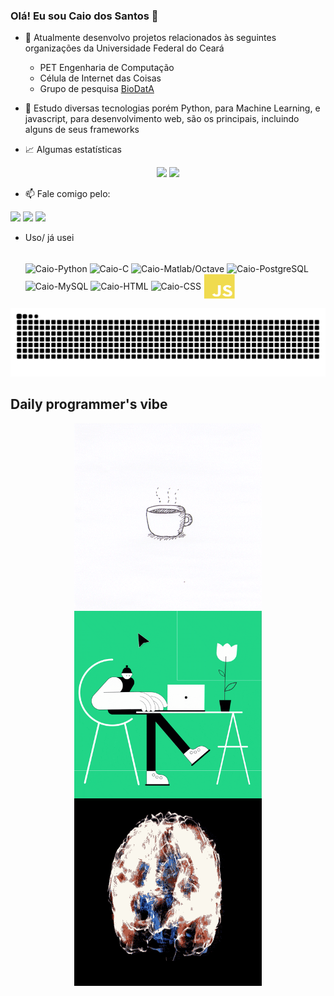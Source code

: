 ### Olá! Eu sou Caio dos Santos :wave:

- 🔭 Atualmente desenvolvo projetos relacionados às seguintes organizações da Universidade Federal do Ceará
    - PET Engenharia de Computação
    - Célula de Internet das Coisas
    - Grupo de pesquisa <a href="www.linkedin.com/company/biodata-research-group/about/">BioDatA</a>

- 🌱 Estudo diversas tecnologias porém Python, para Machine Learning, e javascript, para desenvolvimento web, são os principais, incluindo alguns de seus frameworks

- 📈 Algumas estatísticas
  
<div align="center">
    <a href="https://github.com/caio-sts/caio-sts"> </a>
  <img  width="450" src="https://github-readme-stats-caio-sts.vercel.app/api?username=caio-sts&&show_icons=true&count_private=true&theme=radical"/>  <img width="380" src="https://github-readme-stats.vercel.app/api/top-langs/?username=caio-sts&layout=compact&theme=radical&show_icons=true&count_private=true"/>
      </div>

- 📫 Fale comigo pelo:
<div>
  <a href="https://www.instagram.com/caio.santosn/" target="_blank"><img src="https://img.shields.io/badge/-Instagram-%23E4405F?style=for-the-badge&logo=instagram&logoColor=white" target="_blank"></a> 
  <a href = "mailto:caio.santos@alu.ufc.br"><img src="https://img.shields.io/badge/-Gmail-%23333?style=for-the-badge&logo=gmail&logoColor=white" target="_blank"></a>
  <a href="www.linkedin.com/in/caio-santos-nasc/" target="_blank"><img src="https://img.shields.io/badge/-LinkedIn-%230077B5?style=for-the-badge&logo=linkedin&logoColor=white" target="_blank"></a> 
  </div>
  
- Uso/ já usei
  
  <div style="display: inline_block"><br>
  <img align="center" alt="Caio-Python" height="40" width="50" src="https://cdn.jsdelivr.net/gh/devicons/devicon/icons/python/python-original-wordmark.svg">
  <img align="center" alt="Caio-C" height="40" width="50" src="https://cdn.jsdelivr.net/gh/devicons/devicon/icons/c/c-original.svg" /> 
  <img align="center" alt="Caio-Matlab/Octave" height="40" width="50" src="https://cdn.jsdelivr.net/gh/devicons/devicon/icons/matlab/matlab-original.svg" />
  <img align="center" alt="Caio-PostgreSQL" height="40" width="50" src="https://cdn.jsdelivr.net/gh/devicons/devicon/icons/postgresql/postgresql-plain-wordmark.svg" />
  <img align="center" alt="Caio-MySQL" height="40" width="50"  src="https://cdn.jsdelivr.net/gh/devicons/devicon/icons/mysql/mysql-original-wordmark.svg" />
  <img align="center" alt="Caio-HTML" height="40" width="50" src="https://cdn.jsdelivr.net/gh/devicons/devicon/icons/html5/html5-plain-wordmark.svg">
  <img align="center" alt="Caio-CSS" height="40" width="50" src="https://cdn.jsdelivr.net/gh/devicons/devicon/icons/css3/css3-original-wordmark.svg">
  <img align="center" alt="Caio-Js" height="40" width="50" src="https://raw.githubusercontent.com/devicons/devicon/master/icons/javascript/javascript-plain.svg">
</div>
  
  ![Snake animation](https://github.com/caio-sts/caio-sts/blob/output/github-contribution-grid-snake.svg)

  ## Daily programmer's vibe
  
  <div align="center">
    <img align="center" alt="coffee" height="300" width="300" src="https://github.com/caio-sts/general_assets/blob/main/gifs/coffee.gif">
    <img align="center" alt="code" height="300" width="300" src="https://github.com/caio-sts/general_assets/blob/main/gifs/codegreen.gif">
    <img align="center" alt="brain" height="300" width="300" src="https://github.com/caio-sts/general_assets/blob/main/gifs/brain.gif">
  </div>
  
